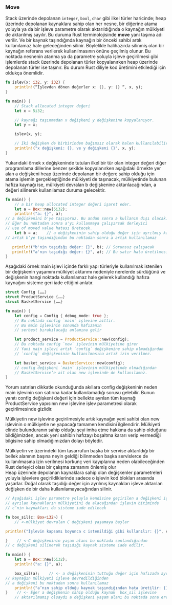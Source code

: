 ### Move
Stack üzerinde depolanan `integer`, `bool`, `char` gibi ilkel türler haricinde; heap üzerinde depolanan kaynaklara sahip olan her nesne, bir diğerine atama yoluyla ya da bir işleve parametre olarak aktarıldığında o kaynağın mülkiyeti de aktarılmış sayılır. Bu duruma Rust terminolojisinde **move** yani taşıma adı verilir. Ve bir kaynak taşındığında kaynağın bir önceki sahibi artık kullanılamaz hale geleceğinden silinir. Böylelikle halihazırda silinmiş olan bir kaynağın referans verilerek kullanılmasının önüne geçilmiş olunur. 
Bu noktada nesnenin atanma ya da parametre yoluyla işleve geçirilmesi gibi işlemlerde stack üzerinde depolanan türler kopyalanırken heap üzerinde depolanan türler ise taşınır. Bu durum Rust diliyle kod üretimini etkilediği için oldukça önemlidir.

```rust
fn islev(x: i32, y: i32) {
    println!(“İşlevden dönen değerler x: {}, y: {} “, x, y);
}

fn main() {
    // Stack allocated integer değeri
    let x = 5i32;

    // kaynağı taşınmadan x değişkeni y değişkenine kopyalanıyor.
    let y = x;

    islev(x, y);

    // İki değişken de birbirinden bağımsız olarak halen kullanılabilir.
    println!("x değişkeni: {}, ve y değişkeni {}", x, y);
}
```

Yukarıdaki örnek x değişkeninde tutulan ilkel bir tür olan integer değeri diğer programlama dillerine benzer şekilde kopyalanırken aşağıdaki örnekte yer alan a değişkeni heap üzerinde depolanan bir değere sahip olduğu için atama işlemin gerçekleştiğinde mülkiyeti de taşınacak, mülkiyetinde bulunan hafiza kaynağı ise, mülkiyeti devralan b değişkenine aktarılacağından, a değeri silinerek kullanılamaz duruma gelecektir.

```rust
fn main() {
    // a bir heap allocated integer değeri işaret eder.
    let a = Box::new(5i32);
    println!("a: {}", a);
// a değişkenini b'ye taşıyoruz. Bu andan sonra a kullanım dışı olacak. 
// Eğer bu noktadan sonra a'yı kullanmaya çalışırsak derleyici 
// use of moved value hatası üretecek.
    let b = a;    // a değişkeninin sahip olduğu değer için ayrılmış kaynak
// artık b’ye taşındığından bu noktadan sonra a artık kullanılamaz

   println!("b'nin taşıdığı değer: {}", b); // Sorunsuz çalışacak
   println!("a'nın taşıdığı değer: {}", a); // Bu satır hata üretilmesine neden olur
}
```

Aşağıdaki örnek main işlevi içinde farklı yapı türleriyle kullanılmak istenilen bir değişkenin yaşamını mülkiyet aktarımı nedeniyle nerelerde sürdüğünü ve değişkenin hangi noktada kullanılamaz hale gelerek kullandığı hafıza kaynağını sisteme geri iade ettiğini anlatır.

```rust
struct Config {……}
struct ProductService {……}
struct BasketService {……}

fn main() {
    let config = Config { debug_mode: true };
    // Bu noktada config `main` işlevine aittir.
    // Bu main işlevinin sonunda hafızanın 
    // serbest bırakılacağı anlamına gelir

    let product_service = ProductService::new(config);
    // Bu noktada config `new` işlevinin mülkiyetine girer
    // Yani main işlevi artık `config` değişkenine sahip olmadığından
    // `config` değişkeninin kullanılmasına artık izin verilmez. 

    let basket_service = BasketService::new(config);
    // config değişkeni `main` işlevinin mülkiyetinde olmadığından 
    // BasketService’e ait olan new işlevinde de kullanılamaz.
}
```

Yorum satırları dikkatle okunduğunda akıllara config değişkeninin neden main işlevinin son satırına kadar kullanılamadığı sorusu gelebilir.  Bunun yanıtı config değişkeni değeri için bellekte ayrılan tüm kaynağı ProductService yapısının new işlevine işlev parametresi olarak geçirilmesinde gizlidir.

Mülkiyetin new işlevine geçirilmesiyle artık kaynağın yeni sahibi olan new işlevinin o mülkiyetle ne yapacağı tamamen kendisini ilgilendirir. Mülkiyeti elinde bulunduranın sahip olduğu şeyi imha etme hakkına da sahip olduğunu bildiğimizden, ancak yeni sahibin hafızayı boşaltma kararı verip vermediği bilgisine sahip olmadığımızdan dolayı böyledir.

Mülkiyetin ve üzerindeki tüm tasarrufun başka bir servise aktarıldığı bir bellek alanının başına neyin geldiği bilinmeden başka servislerce de kullanılmasına izin verilmesi korkunç veri kayıplarına neden olabileceğinden Rust derleyici olası bir çalışma zamanını önlemiş olur  
Heap üzerinde depolanan kaynaklara sahip olan değişkenler parametreleri yoluyla işlevlere geçirildiklerinde sadece o işlevin kod blokları arasında yaşarlar. Doğal olarak taşıdığı değer için ayrılmış kaynakları işleve aktarılan değişken de bir daha kullanılamayacağından silinir.

```rust
// Aşağıdaki işlev parametre yoluyla kendisine geçirilen a değişkeni için
// ayrılan kaynakların mülkiyetini de alacağından işlevin bitiminde
// c’nin kaynakları da sisteme iade edilecek

fn box_sil(c: Box<i32>) {
    // <-mülkiyet devralan C değişkeni yaşamaya başlar

println!("İşlevin kapsamı boyunca c istenildiği gibi kullanılır: {}", c);

}    // <-C değişkeninin yaşam alanı bu noktada sonlandığından
// c değişkeni silinerek taşıdığı kaynak sisteme iade edilir.

fn main() {
    let a = Box::new(5i32);
    println!("a: {}", a);

    box_sil(a);    // <- a değişkeninin tuttuğu değer için hafızada ayrılan
// kaynağın mülkiyeti işleve devredildiğinden
// a değişkeni bu noktadan sonra kullanılamaz
    println!("a’nın sahip olduğu kaynak taşındığından hata üretilir: {}", a); 
}    // <- Eğer a değişkenin sahip olduğu kaynak  box_sil işlevine 
    // aktarılmamış olsaydı a değişkeni yaşam alanı bu noktada sona erecekti
```
